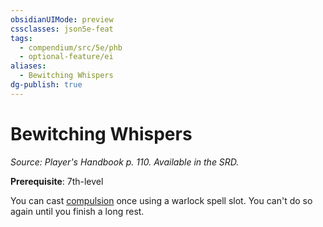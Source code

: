 ```yaml
---
obsidianUIMode: preview
cssclasses: json5e-feat
tags:
  - compendium/src/5e/phb
  - optional-feature/ei
aliases:
  - Bewitching Whispers
dg-publish: true
---
```

# Bewitching Whispers
*Source: Player's Handbook p. 110. Available in the SRD.*  

**Prerequisite**: 7th-level

You can cast [compulsion](/Admin/CLI/spells/compulsion.md) once using a warlock spell slot. You can't do so again until you finish a long rest.